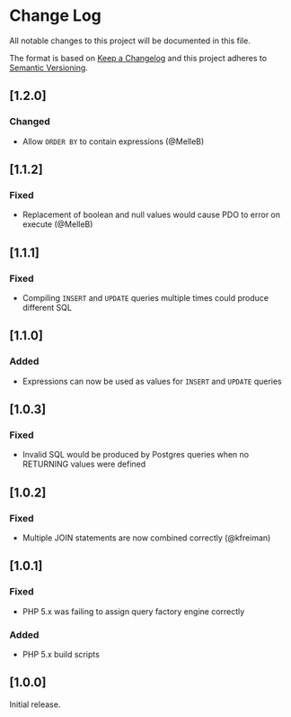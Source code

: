 # Change Log
All notable changes to this project will be documented in this file.

The format is based on [Keep a Changelog](http://keepachangelog.com/) 
and this project adheres to [Semantic Versioning](http://semver.org/).

## [1.2.0]

### Changed

- Allow `ORDER BY` to contain expressions (@MelleB)

## [1.1.2]

### Fixed

- Replacement of boolean and null values would cause PDO to error on execute (@MelleB)

## [1.1.1]

### Fixed

- Compiling `INSERT` and `UPDATE` queries multiple times could produce different SQL

## [1.1.0]

### Added

- Expressions can now be used as values for `INSERT` and `UPDATE` queries

## [1.0.3]

### Fixed

- Invalid SQL would be produced by Postgres queries when no RETURNING values were defined

## [1.0.2]

### Fixed

- Multiple JOIN statements are now combined correctly (@kfreiman)

## [1.0.1]

### Fixed

- PHP 5.x was failing to assign query factory engine correctly

### Added

- PHP 5.x build scripts

## [1.0.0]

Initial release.
